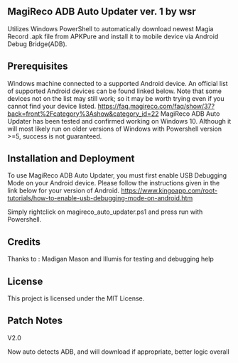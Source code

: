 MagiReco ADB Auto Updater ver. 1 by wsr
--------------------------------
Utilizes Windows PowerShell to automatically download newest Magia Record .apk file from APKPure and install it to mobile device via Android Debug Bridge(ADB).

Prerequisites
-------------
Windows machine connected to a supported Android device. An official list of supported Android devices can be found linked below. Note that some devices not on the list may still work; so it may be worth trying even if you cannot find your device listed.
https://faq.magireco.com/faq/show/37?back=front%2Fcategory%3Ashow&category_id=22
MagiReco ADB Auto Updater has been tested and confirmed working on Windows 10. Although it will most likely run on older versions of Windows with Powershell version >=5, success is not guaranteed.

Installation and Deployment
---------------------------
To use MagiReco ADB Auto Updater, you must first enable USB Debugging Mode on your Android device. Please follow the instructions given in the link below for your version of Android.
https://www.kingoapp.com/root-tutorials/how-to-enable-usb-debugging-mode-on-android.htm

Simply rightclick on magireco_auto_updater.ps1 and press run with Powershell.

Credits
-------

Thanks to : Madigan Mason and Illumis for testing and debugging help

License
-------
This project is licensed under the MIT License.

Patch Notes
-----------

V2.0

Now auto detects ADB, and will download if appropriate, better logic overall